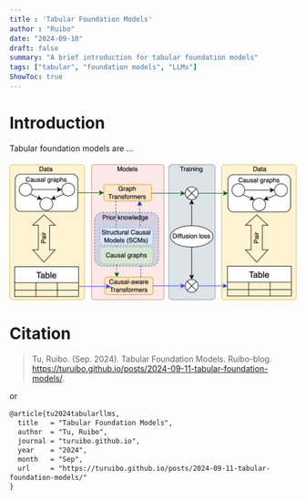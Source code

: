 ```yaml
---
title : 'Tabular Foundation Models'
author : "Ruibo"
date: "2024-09-10"
draft: false
summary: "A brief introduction for tabular foundation models"
tags: ["tabular", "foundation models", "LLMs"]
ShowToc: true
---
```

# Introduction
Tabular foundation models are ...


![](images/CTFM.png "Demonstration")


# Citation
> Tu, Ruibo. (Sep. 2024). Tabular Foundation Models. Ruibo-blog. https://turuibo.github.io/posts/2024-09-11-tabular-foundation-models/.

or

```
@article{tu2024tabularllms,
  title   = "Tabular Foundation Models",
  author  = "Tu, Ruibo",
  journal = "turuibo.github.io",
  year    = "2024",
  month   = "Sep",
  url     = "https://turuibo.github.io/posts/2024-09-11-tabular-foundation-models/"
}

```